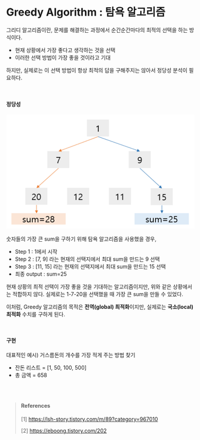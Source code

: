 # Greedy Algorithm : 탐욕 알고리즘

그리디 알고리즘이란, 문제를 해결하는 과정에서 순간순간마다의 최적의 선택을 하는 방식이다.

* 현재 상황에서 가장 좋다고 생각하는 것을 선택
* 이러한 선택 방법이 가장 좋을 것이라고 기대

하지만, 실제로는 이 선택 방법이 항상 최적의 답을 구해주지는 않아서 정당성 분석이 필요하다.

<br>

#### 정당성

![figure8](./img/figure8.PNG)

숫자들의 가장 큰 sum을 구하기 위해 탐욕 알고리즘을 사용했을 경우,

* Step 1 : 1에서 시작
* Step 2 : [7, 9] 라는 현재의 선택지에서 최대 sum을 만드는 9 선택
* Step 3 : [11, 15] 라는 현재의 선택지에서 최대 sum을 만드는 15 선택
* 최종 output : sum=25

현재 상황의 최적 선택이 가장 좋을 것을 기대하는 알고리즘이지만, 위와 같은 상황에서는 적합하지 않다. 실제로는 1-7-20을 선택했을 때 가장 큰 sum을 만들 수 있었다.

이처럼, Greedy 알고리즘의 목적은 **전역(global) 최적화**이지만, 실제로는 **국소(local) 최적화** 수치를 구하게 된다.



<br>

#### 구현

대표적인 예시) 거스름돈의 개수를 가장 적게 주는 방법 찾기

* 잔돈 리스트 = [1, 50, 100, 500]
* 총 금액 = 658

~~~python

~~~



<br>

> #### References
>
> [1] https://lsh-story.tistory.com/m/89?category=967010
>
> [2] https://eboong.tistory.com/202

